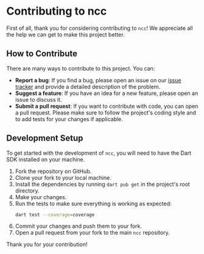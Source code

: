 # Contributing to ncc

First of all, thank you for considering contributing to `ncc`! We appreciate all the help we can get to make this project better.

## How to Contribute

There are many ways to contribute to this project. You can:

- **Report a bug**: If you find a bug, please open an issue on our [issue tracker](https://github.com/coolosos/network_cool_client/issues) and provide a detailed description of the problem.
- **Suggest a feature**: If you have an idea for a new feature, please open an issue to discuss it.
- **Submit a pull request**: If you want to contribute with code, you can open a pull request. Please make sure to follow the project's coding style and to add tests for your changes if applicable.

## Development Setup

To get started with the development of `ncc`, you will need to have the Dart SDK installed on your machine.

1.  Fork the repository on GitHub.
2.  Clone your fork to your local machine.
3.  Install the dependencies by running `dart pub get` in the project's root directory.
4.  Make your changes.
5.  Run the tests to make sure everything is working as expected:
    ```sh
    dart test --coverage=coverage
    ```
6.  Commit your changes and push them to your fork.
7.  Open a pull request from your fork to the main `ncc` repository.

Thank you for your contribution!